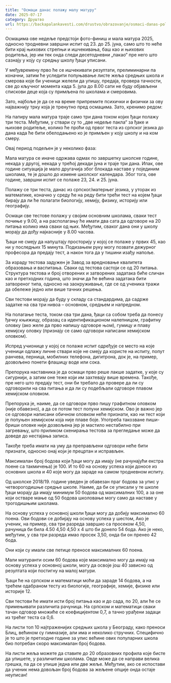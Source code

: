 ```yaml
---
title: "Осмаци данас полажу малу матуру"
date: 2025-07-17
category: Друштво
url: https://backapalankavesti.com/drustvo/obrazovanje/osmaci-danas-polazu-malu-maturu/
---
```


Осмацима ове недеље предстоји фото-финиш и мала матура 2025, односно тродневни завршни испит од 23. до 25. јуна, само што то неће бити крај њихових стрепњи и ишчекивања, баш као и њихових родитеља, јер им тек онда следи десетодневни „пакао“ пре него што сазнају у коју су средњу школу ђаци уписани.

У међувремену прво ће се ишчекивати резултати, прелиминарни па коначни, затим ће уследити попуњавање листе жеља средњих школа и смерова које би ученици желели да упишу, предаја, провера тачности, све до кључног момента када 5. јула до 8.00 сати не буду објављени спискови деце која су примљена по школама и смеровима.

Зато, најбоље је да се на време припремите психички и физички за ову најважнију трку која је тренутно пред осмацима. Зато, кренимо редом:

На папиру мала матура траје само три дана током којих ђаци полажу три теста. Међутим, у ствари су то „две недеље пакла“ за ђаке и њихове родитеље, колико ће проћи од првог теста из српског језика до дана када ће бити обелодањено ко је примљен у коју школу и на ком смеру.

Овај период подељен је у неколико фаза:

Мала матура се иначе одржава одмах по завршетку школске године, некада у другој, некада у трећој декади јуна и траје три дана. Ипак, ове године ситуација је мало другачија због блокада наставе у појединим школама, те је дошло до измене школског календара. Због тога, ове године, завршни испит се полаже 23, 24. и 25. јуна.

Полажу се три теста, данас из српског/матерњег језика, у уторак из математике, коначно у среду ће на реду бити трећи тест на којем ђаци бирају да ли ће полагати биологију, хемију, физику, историју или географију.

Осмаци све тестове полажу у својим основним школама, сваки тест почиње у 9.00, а на располагању ће имати два сата да одговоре на 20 питања колико има сваки од њих. Међутим, сваког дана они у школу морају да дођу најкасније у 8.00 часова.

Ђаци не смеју да напуштају просторију у којој се полаже у првих 45, као ни у последњих 15 минута. Подизањем руку могу позвати дежурног професора да предају тест, а након тога да у тишини изађу напоље.

За израду тестова задужен је Завод за вредновање квалитета образовања и васпитања. Сваки од тестова састоји се од 20 питања. Структура тестова и број отворених и затворених задатака биће сличан као и претходних година, што значи да ће већина задатака бити затвореног типа, односно на заокруживање, где се од ученика тражи да обележе једно или више тачних решења.

Сви тестови морају да буду у складу са стандардима, да садрже задатке на сва три нивоа – основном, средњем и напредном.

На полагање теста, током сва три дана, ђаци са собом треба да понесу ђачку књижицу, образац са идентификационом налепницом, графитну оловку (ако желе да прво напишу одговоре њом), гумицу и плаву хемијску оловку (признају се само одговори написани хемијском оловком).

Испред учионице у којој се полаже испит одређује се место на које ученици одлажу личне ствари које не смеју да користе на испиту, попут ранчева, перница, мобилних телефона, дигитрона, док је, на пример, дозвољено понети флашицу воде или сока.

Препорука наставника је да осмаци прво реше лакше задатке, у које су сигурнији, а затим оне теже који им захтевају више времена. Такође, пре него што предају тест, они би требало да провере да ли су одговорили на сва питања и да ли су подебљали одговоре плавом хемијском оловком.

Препорука је, наиме, да се одговори прво пишу графитном оловком (није обавезно), а да се потом тест попуни хемијском. Ово је важно јер се одговори написани обичном оловком неће признати, као ни тест који је попуњен хемијском која није плаве боје. Употреба такозване пиши-бриши оловке није дозвољена јер је мастило нестабилно при загревању, што приликом скенирања тестова за прегледање може да доведе до нестајања записа.

Такође треба имати на уму да преправљени одговори неће бити признати, односно онај који је прецртан и исправљен.

Максималан број бодова који ђаци могу да имају (не рачунајући екстра поене са такмичења) је 100. И то 60 на основу успеха који доносе из основних школа и 40 које могу да зараде на самом тродневном испиту.

Од школске 2018/19. године уведен је обавезан праг бодова за упис у четворогодишње средње школе. Наиме, да би се уписали у те школе ђаци морају да имају минимум 50 бодова од максималних 100, а за оне који остваре мање од 50 бодова школовање могу само да наставе у трогодишњим школама.

На основу успеха у основној школи ђаци могу да добију максимално 60 поена. Ови бодови се добијају на основу успеха у шестом, Ако је ученик, на пример, сва три разреда завршио са просеком 4,50, рачуница би била 4.50 4,50 4,50 x 4 што би донело 54 бода. Ако је неко, међутим, у сва три разреда имао просек 3,50, онда би он пренео 42 бода.

Они који су имали све петице преносе максималних 60 поена.

Мали матуранти осим 60 бодова које максимално могу да имају на основу успеха у основној школи, могу да освоје још 40 зависно од резултата који постигну на малој матури.

Ђаци ће на српском и математици моћи да зараде 14 бодова, а на трећем одабраном тесту из биологије, географије, хемије, физике или историје 12.

Сви тестови ће имати исти број питања као и до сада, по 20, али ће се примењивати различита рачуница. На српском и математици сваки тачан одговор множиће се коефицијентом 0,7, а тачно урађени задаци из трећег теста са 0,6.

На листи топ 10 најтраженијих средњих школа у Београду, како преноси Блиц, већином су гимназије, али има и неколико стручних. Специфично је то што је претходне године за упис већине ових популарних школа био потребан скоро максималан број бодова.

На листи жеља можете да ставите до 20 образовних профила које бисте да упишете, у различитим школама. Овде може да се направи велика грешка, па да се упише једна или две жеље. Међутим, ако се испостави да ученик нема довољан број бодова за жељене опције онда остаје неуписан!
